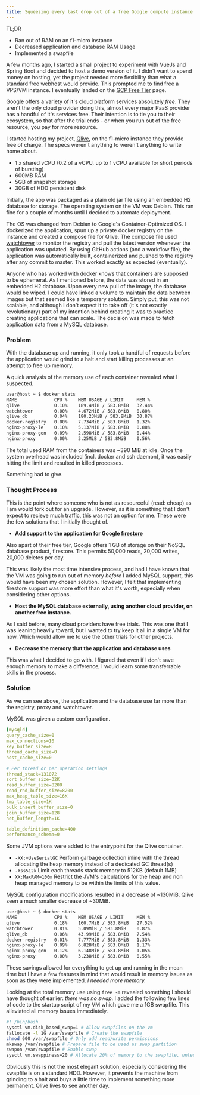 ```yaml
---
title: Squeezing every last drop out of a free Google compute instance.
---
```


TL;DR
- Ran out of RAM on an f1-micro instance
- Decreased application and database RAM Usage
- Implemented a swapfile

A few months ago, I started a small project to experiment with VueJs and Spring Boot and decided to host a demo version of it. I didn't want to spend money on hosting, yet the project needed more flexibility than what a standard free webhost would provide. This prompted me to find free a VPS/VM instance. I eventually landed on the [GCP Free Tier](https://cloud.google.com/free) page.

Google offers a variety of it's cloud platform services absolutely *free*.
They aren't the only cloud provider doing this, almost every major PaaS provider has a handful of it's services free. Their intention is to tie you to their ecosystem, so that after the trial ends - or when you run out of the free resource, you pay for more resource.

I started hosting my project, [Qlive](https://github.com/dkbarrett/Qlive/), on the f1-micro instance they provide free of charge. The specs weren't anything to weren't anything to write home about.
- 1 x shared vCPU (0.2 of a vCPU, up to 1 vCPU available for short periods of bursting)
- 600MB RAM
- 5GB of snapshot storage
- 30GB of HDD persistent disk

Initially, the app was packaged as a plain old jar file using an embedded H2 database for storage. The operating system on the VM was Debian. This ran fine for a couple of months until I decided to automate deployment.

The OS was changed from Debian to Google's Container-Optimized OS. I dockerized the application, spun up a private docker registry on the instance and created a compose file for Qlive. The compose file used [watchtower](https://github.com/containrrr/watchtower) to monitor the registry and pull the latest version whenever the application was updated. By using GitHub actions (and a workflow file), the application was automatically built, containerized and pushed to the registry after any commit to master. This worked exactly as expected (eventually).

Anyone who has worked with docker knows that containers are supposed to be ephemeral. As I mentioned before, the data was stored in an embedded H2 database. Upon every new pull of the image, the database would be wiped. I could have linked a volume to maintain the data between images but that seemed like a temporary solution. Simply put, this was not scalable, and although I don't expect it to take off (it's not exactly revolutionary) part of my intention behind creating it was to practice creating applications that can scale. The decision was made to fetch application data from a MySQL database.

### Problem
With the database up and running, it only took a handful of requests before the application would grind to a halt and start killing processes at an attempt to free up memory.

A quick analysis of the memory use of each container revealed what I suspected.
```bash
user@host ~ $ docker stats
NAME              CPU %    MEM USAGE / LIMIT     MEM %
qlive             0.10%    189.4MiB / 583.8MiB   32.44%
watchtower        0.00%    4.672MiB / 583.8MiB   0.80%
qlive_db          0.04%    180.23MiB / 583.8MiB  30.87%
docker-registry   0.00%    7.734MiB / 583.8MiB   1.32%
nginx-proxy-le    0.10%    5.137MiB / 583.8MiB   0.88%
nginx-proxy-gen   0.09%    2.598MiB / 583.8MiB   0.44%
nginx-proxy       0.00%    3.25MiB / 583.8MiB    0.56%
```

The total used RAM from the containers was ~390 MiB at idle. Once the system overhead was included (incl. docker and ssh daemon), it was easily hitting the limit and resulted in killed processes.

Something had to give.

### Thought Process

This is the point where someone who is not as resourceful (read: cheap) as I am would fork out for an upgrade. However, as it is something that I don't expect to recieve much traffic, this was not an option for me. These were the few solutions that I initially thought of.
- **Add support to the application for Google [firestore](https://cloud.google.com/firestore)**

Also apart of their free tier, Google offers 1 GB of storage on their NoSQL database product, firestore.
This permits 50,000 reads, 20,000 writes, 20,000 deletes per day.

This was likely the most time intensive process, and had I have known that the VM was going to run out of memory *before* I added MySQL support, this would have been my chosen solution. However, I felt that implementing firestore support was more effort than what it's worth, especially when considering other options.  

- **Host the MySQL database externally, using another cloud provider, on another free instance.**

As I said before, many cloud providers have free trials. This was one that I was leaning heavily toward, but I wanted to try keep it all in a single VM for now. Which would allow me to use the other trials for other projects.

- **Decrease the memory that the application and database uses**

This was what I decided to go with. I figured that even if I don't save enough memory to make a difference, I would learn some transferrable skills in the process.

### Solution

As we can see above, the application and the database use far more than the registry, proxy and watchtower.

MySQL was given a custom configuration.

```yaml
[mysqld]
query_cache_size=0
max_connections=10
key_buffer_size=8
thread_cache_size=0
host_cache_size=0

# Per thread or per operation settings
thread_stack=131072
sort_buffer_size=32K
read_buffer_size=8200
read_rnd_buffer_size=8200
max_heap_table_size=16K
tmp_table_size=1K
bulk_insert_buffer_size=0
join_buffer_size=128
net_buffer_length=1K

table_definition_cache=400
performance_schema=0
```

Some JVM options were added to the entrypoint for the Qlive container.

- `-XX:+UseSerialGC` Perform garbage collection inline with the thread allocating the heap memory instead of a dedicated GC thread(s)
- `-Xss512k` Limit each threads stack memory to 512KB (default 1MB)
- `XX:MaxRAM=100m` Restrict the JVM's calculations for the heap and non heap managed memory to be within the limits of this value.

MySQL configuration modifications resulted in a decrease of ~130MiB. Qlive seen a much smaller decrease of ~30MiB.

```bash
user@host ~ $ docker stats
NAME              CPU %    MEM USAGE / LIMIT     MEM %
qlive             0.18%    160.7MiB / 583.8MiB   27.52%
watchtower        0.81%    5.09MiB / 583.8MiB    0.87%
qlive_db          0.06%    43.99MiB / 583.8MiB   7.54%
docker-registry   0.01%    7.777MiB / 583.8MiB   1.33%
nginx-proxy-le    0.09%    6.828MiB / 583.8MiB   1.17%
nginx-proxy-gen   0.12%    6.148MiB / 583.8MiB   1.05%
nginx-proxy       0.00%    3.238MiB / 583.8MiB   0.55%
```

These savings allowed for everything to get up and running in the mean time but I have a few features in mind that would result in memory issues as soon as they were implemented. *I needed more memory.*

Looking at the total memory use using `free -m` revealed something I should have thought of earlier: *there was no swap*.
I added the following few lines of code to the startup script of my VM which gave me a 1GB swapfile. This alleviated all memory issues immediately.

```bash
#! /bin/bash
sysctl vm.disk_based_swap=1 # Allow swapfiles on the vm
fallocate -l 1G /var/swapfile # Create the swapfile
chmod 600 /var/swapfile # Only add read/write permissions
mkswap /var/swapfile # Prepare file to be used as swap partition
swapon /var/swapfile # Enable swap
sysctl vm.swappiness=20 # Allocate 20% of memory to the swapfile, unless absolutely necessary
```

Obviously this is not the most elegant solution, especially considering the swapfile is on a standard HDD. However, it prevents the machine from grinding to a halt and buys a little time to implement something more permanent. Qlive lives to see another day.
